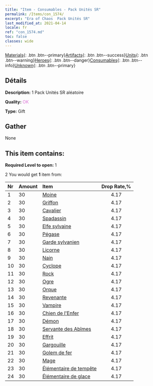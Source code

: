 ```yaml
---
title: "Item - Consumables - Pack Unités SR"
permalink: /Items/con_1574/
excerpt: "Era of Chaos  Pack Unités SR"
last_modified_at: 2021-04-14
locale: fr
ref: "con_1574.md"
toc: false
classes: wide
---
```

 [Materials](/fr/Items/){: .btn .btn--primary}[Artifacts](/fr/Items/Artifacts/){: .btn .btn--success}[Units](/fr/Items/Units/){: .btn .btn--warning}[Heroes](/fr/Items/Heroes/){: .btn .btn--danger}[Consumables](/fr/Items/Consumables/){: .btn .btn--info}[Unknown](/fr/Items/Unknown/){: .btn .btn--primary}

## Détails
 **Description:** 1 Pack Unités SR aléatoire

 **Quality:** <span style="color: #DA70D6">OK</span>

 **Type:** Gift

## Gather

  None

## This item contains:

 **Required Level to open:** 1

 2 You would get **1** item  from:

  | Nr | Amount |     Item    | Drop Rate,% |
  |:---|:-------|:------------|:---------:|
  | 1 | 30 | [Moine](/fr/Items/unt_194/) | 4.17 | 
  | 2 | 30 | [Griffon](/fr/Items/unt_192/) | 4.17 | 
  | 3 | 30 | [Cavalier ](/fr/Items/unt_195/) | 4.17 | 
  | 4 | 30 | [Spadassin](/fr/Items/unt_193/) | 4.17 | 
  | 5 | 30 | [Elfe sylvaine](/fr/Items/unt_201/) | 4.17 | 
  | 6 | 30 | [Pégase](/fr/Items/unt_202/) | 4.17 | 
  | 7 | 30 | [Garde sylvanien](/fr/Items/unt_203/) | 4.17 | 
  | 8 | 30 | [Licorne](/fr/Items/unt_204/) | 4.17 | 
  | 9 | 30 | [Nain](/fr/Items/unt_200/) | 4.17 | 
  | 10 | 30 | [Cyclope](/fr/Items/unt_222/) | 4.17 | 
  | 11 | 30 | [Rock](/fr/Items/unt_221/) | 4.17 | 
  | 12 | 30 | [Ogre](/fr/Items/unt_220/) | 4.17 | 
  | 13 | 30 | [Orque](/fr/Items/unt_219/) | 4.17 | 
  | 14 | 30 | [Revenante](/fr/Items/unt_210/) | 4.17 | 
  | 15 | 30 | [Vampire](/fr/Items/unt_211/) | 4.17 | 
  | 16 | 30 | [Chien de l'Enfer](/fr/Items/unt_228/) | 4.17 | 
  | 17 | 30 | [Démon](/fr/Items/unt_229/) | 4.17 | 
  | 18 | 30 | [Servante des Abîmes](/fr/Items/unt_230/) | 4.17 | 
  | 19 | 30 | [Effrit](/fr/Items/unt_231/) | 4.17 | 
  | 20 | 30 | [Gargouille](/fr/Items/unt_236/) | 4.17 | 
  | 21 | 30 | [Golem de fer](/fr/Items/unt_237/) | 4.17 | 
  | 22 | 30 | [Mage](/fr/Items/unt_238/) | 4.17 | 
  | 23 | 30 | [Élémentaire de tempête](/fr/Items/unt_263/) | 4.17 | 
  | 24 | 30 | [Élémentaire de glace](/fr/Items/unt_264/) | 4.17 | 
